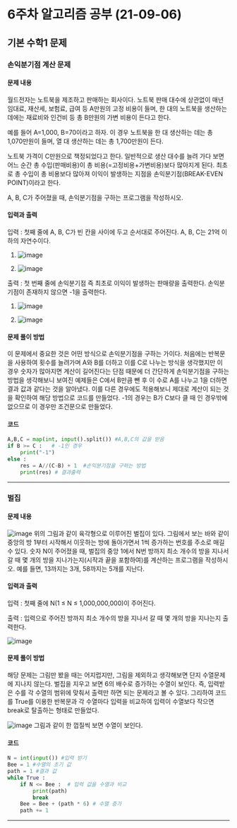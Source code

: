 # 6주차 알고리즘 공부 (21-09-06)
## 기본 수학1 문제

### 손익분기점 계산 문제

#### 문제 내용 
월드전자는 노트북을 제조하고 판매하는 회사이다. 노트북 판매 대수에 상관없이 매년 임대료, 재산세, 보험료, 급여 등 A만원의 고정 비용이 들며, 한 대의 노트북을 생산하는 데에는 재료비와 인건비 등 총 B만원의 가변 비용이 든다고 한다.

예를 들어 A=1,000, B=70이라고 하자. 이 경우 노트북을 한 대 생산하는 데는 총 1,070만원이 들며, 열 대 생산하는 데는 총 1,700만원이 든다.

노트북 가격이 C만원으로 책정되었다고 한다. 일반적으로 생산 대수를 늘려 가다 보면 어느 순간 총 수입(판매비용)이 총 비용(=고정비용+가변비용)보다 많아지게 된다. 최초로 총 수입이 총 비용보다 많아져 이익이 발생하는 지점을 손익분기점(BREAK-EVEN POINT)이라고 한다.

A, B, C가 주어졌을 때, 손익분기점을 구하는 프로그램을 작성하시오.

#### 입력과 출력

입력 : 첫째 줄에 A, B, C가 빈 칸을 사이에 두고 순서대로 주어진다. A, B, C는 21억 이하의 자연수이다.

1. ![image](https://user-images.githubusercontent.com/80632806/132203949-07b37e42-d1b2-4fb0-947d-8eb8216a4144.png)

2. ![image](https://user-images.githubusercontent.com/80632806/132204007-6e2160ce-5960-4f18-a6de-568b3eb76133.png)

출력 : 첫 번째 줄에 손익분기점 즉 최초로 이익이 발생하는 판매량을 출력한다. 손익분기점이 존재하지 않으면 -1을 출력한다.

1. ![image](https://user-images.githubusercontent.com/80632806/132204085-650ca3cb-6420-4ccc-a318-c4900f95fa42.png)

2. ![image](https://user-images.githubusercontent.com/80632806/132204126-c58f35e2-326e-48a6-8a03-798cdbd1267f.png)

#### 문제 풀이 방법

이 문제에서 중요한 것은 어떤 방식으로 손익분기점을 구하는 가이다. 처음에는 반복문을 사용하여 횟수를 늘려가며 A와 B를 더하고 이를 C로 나누는 방식을 생각했지만 
이 경우 숫자가 많아지면 계산이 길어진다는 단점 때문에 더 간단하게 손익분기점을 구하는 방법을 생각해보니 보여진 예제들은 C에서 B만큼 뺀 후 이 수로 A를 나누고 1을 더하면
결과 값과 같다는 것을 알아냈다. 이를 다른 경우에도 적용해보니 제대로 계산이 되는 것을 확인하여 해당 방법으로 코드를 만들었다. -1의 경우는 B가 C보다 클 때 인 경우밖에 없으므로
이 경우만 조건문으로 만들었다.

#### 코드

```python
A,B,C = map(int, input().split()) #A,B,C의 값을 받음
if B >= C :   # -1인 경우
    print("-1")  
else :
    res = A//(C-B) + 1  #손익분기점을 구하는 방법
    print(res) # 결과출력
```

************************************************************************

### 벌집

#### 문제 내용
![image](https://user-images.githubusercontent.com/80632806/132206858-074e47ab-2d45-40dc-9603-a11ff8c8b9e0.png)
위의 그림과 같이 육각형으로 이루어진 벌집이 있다. 그림에서 보는 바와 같이 중앙의 방 1부터 시작해서 이웃하는 방에 돌아가면서 1씩 증가하는 번호를 주소로 매길 수 있다. 숫자 N이 주어졌을 때, 벌집의 중앙 1에서 N번 방까지 최소 개수의 방을 지나서 갈 때 몇 개의 방을 지나가는지(시작과 끝을 포함하여)를 계산하는 프로그램을 작성하시오. 예를 들면, 13까지는 3개, 58까지는 5개를 지난다.

#### 입력과 출력

입력 : 첫째 줄에 N(1 ≤ N ≤ 1,000,000,000)이 주어진다.

출력 : 입력으로 주어진 방까지 최소 개수의 방을 지나서 갈 때 몇 개의 방을 지나는지 출력한다.

![image](https://user-images.githubusercontent.com/80632806/132207049-f9c40309-09e7-4b80-b800-35cd9cce74fe.png)

#### 문제 풀이 방법

해당 문제는 그림만 봤을 때는 어지럽지만, 그림을 제외하고 생각해보면 단지 수열문제에 지나지 않는다. 벌집을 지우고 보면 6의 배수로 증가하는 수열이 보인다.
즉, 입력받은 수를 각 수열의 범위에 맞춰서 출력만 하면 되는 문제라고 볼 수 있다. 그리하여 코드를 True를 이용한 반복문과 각 수열마다 입력을 비교하여 입력이
수열보다 작으면 break로 탈출하는 형태로 만들었다.

![image](https://user-images.githubusercontent.com/80632806/132207594-09aded93-d0f1-417d-85c4-b17e0815e211.png)
그림과 같이 한 껍질씩 보면 수열이 보인다.

#### 코드

```python
N = int(input()) #입력 받기
Bee = 1 #수열의 초기 값
path = 1 #결과 값
while True :
    if N <= Bee :  # 입력 값을 수열과 비교
        print(path)
        break
    Bee = Bee + (path * 6) # 수열 증가
    path += 1
```

****************************************************************************


